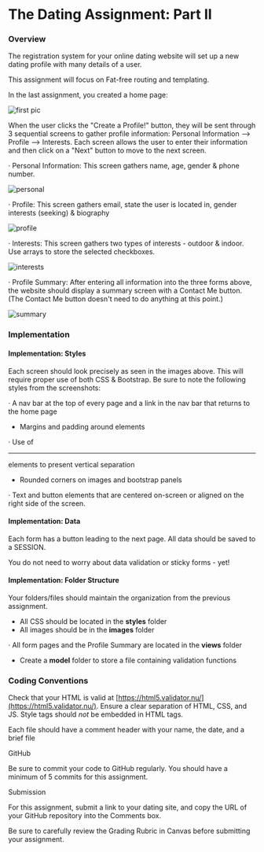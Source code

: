 # **The Dating Assignment: Part II**

### Overview

The registration system for your online dating website will set up a new dating profile with many details of a user.

This assignment will focus on Fat-free routing and templating.

In the last assignment, you created a home page:

![first pic](http://rhill.greenriverdev.com/328/dating/images/specs/home.png)

When the user clicks the "Create a Profile!" button, they will be sent through 3 sequential screens to gather profile information: Personal Information --> Profile --> Interests. Each screen allows the user to enter their information and then click on a "Next" button to move to the next screen.

· Personal Information: This screen gathers name, age, gender & phone number.

![personal](http://rhill.greenriverdev.com/328/dating/images/specs/personalInfo.png)

· Profile: This screen gathers email, state the user is located in, gender interests (seeking) & biography

![profile](http://rhill.greenriverdev.com/328/dating/images/specs/profile.png)

· Interests: This screen gathers two types of interests - outdoor & indoor. Use arrays to store the selected checkboxes.

![interests](http://rhill.greenriverdev.com/328/dating/images/specs/interests.png)

· Profile Summary: After entering all information into the three forms above, the website should display a summary screen with a Contact Me button. (The Contact Me button doesn't need to do anything at this point.)

![summary](http://rhill.greenriverdev.com/328/dating/images/specs/Summary.png)
### Implementation

#### **Implementation: Styles**

Each screen should look precisely as seen in the images above. This will require proper use of both CSS & Bootstrap. Be sure to note the following styles from the screenshots:

· A nav bar at the top of every page and a link in the nav bar that returns to the home page

*   Margins and padding around elements

· Use of <hr> elements to present vertical separation

*   Rounded corners on images and bootstrap panels

· Text and button elements that are centered on-screen or aligned on the right side of the screen.

#### **Implementation: Data**

Each form has a button leading to the next page. All data should be saved to a SESSION.

You do not need to worry about data validation or sticky forms - yet!

#### **Implementation: Folder Structure**

Your folders/files should maintain the organization from the previous assignment.

*   All CSS should be located in the **styles** folder
*   All images should be in the **images** folder

· All form pages and the Profile Summary are located in the **views** folder

*   Create a **model** folder to store a file containing validation functions

### Coding Conventions

Check that your HTML is valid at [https://html5.validator.nu/](https://html5.validator.nu/). Ensure a clear separation of HTML, CSS, and JS. Style tags should _not_ be embedded in HTML tags.

Each file should have a comment header with your name, the date, and a brief file

GitHub

Be sure to commit your code to GitHub regularly. You should have a minimum of 5 commits for this assignment.

Submission

For this assignment, submit a link to your dating site, and copy the URL of your GitHub repository into the Comments box.

Be sure to carefully review the Grading Rubric in Canvas before submitting your assignment.
